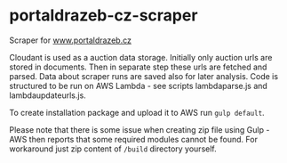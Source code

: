 # portaldrazeb-cz-scraper
Scraper for www.portaldrazeb.cz

Cloudant is used as a auction data storage. Initially only auction urls
are stored in documents. Then in separate step these urls are fetched 
and parsed. Data about scraper runs are saved also for later analysis.
Code is structured to be run on AWS Lambda - see scripts lambdaparse.js
and lambdaupdateurls.js.

To create installation package and upload it to AWS run `gulp default`.

Please note that there is some issue when creating zip file using 
Gulp - AWS then reports that some required modules cannot be found.
For workaround just zip content of `/build` directory yourself.
